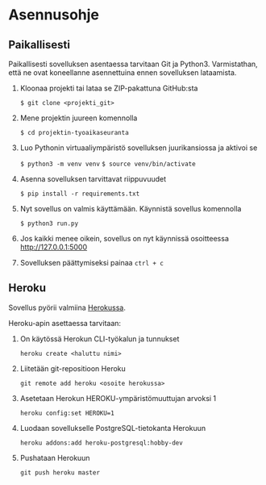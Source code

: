 # Asennusohje

## Paikallisesti

Paikallisesti sovelluksen asentaessa tarvitaan Git ja Python3. Varmistathan, että ne ovat koneellanne asennettuina ennen sovelluksen lataamista.

1. Kloonaa projekti tai lataa se ZIP-pakattuna GitHub:sta

    `$ git clone <projekti_git>`
   
2. Mene projektin juureen komennolla

    `$ cd projektin-tyoaikaseuranta`

3. Luo Pythonin virtuaaliympäristö sovelluksen juurikansiossa ja aktivoi se

    `$ python3 -m venv venv`
    `$ source venv/bin/activate`

4. Asenna sovelluksen tarvittavat riippuvuudet

    `$ pip install -r requirements.txt`

5. Nyt sovellus on valmis käyttämään. Käynnistä sovellus komennolla

    `$ python3 run.py`

6. Jos kaikki menee oikein, sovellus on nyt käynnissä osoitteessa http://127.0.0.1:5000

7. Sovelluksen päättymiseksi painaa `ctrl + c`

## Heroku
Sovellus pyörii valmiina [Herokussa]().

Heroku-apin asettaessa tarvitaan:

1. On käytössä Herokun CLI-työkalun ja tunnukset

    `heroku create <haluttu nimi>`

2. Liitetään git-repositioon Heroku

    `git remote add heroku <osoite herokussa>`
    
3. Asetetaan Herokun HEROKU-ympäristömuuttujan arvoksi 1

    `heroku config:set HEROKU=1`

4. Luodaan sovellukselle PostgreSQL-tietokanta Herokuun

    `heroku addons:add heroku-postgresql:hobby-dev`

5. Pushataan Herokuun

    `git push heroku master`
    
